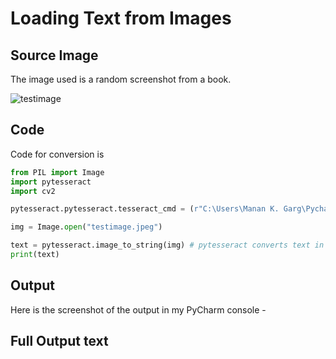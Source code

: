 # Loading Text from Images 

## Source Image

The image used is a random screenshot from a book.

![testimage](https://user-images.githubusercontent.com/62146744/80125347-2c772c00-85af-11ea-9807-084f45898441.jpeg)

## Code 

Code for conversion is 

```python
from PIL import Image
import pytesseract
import cv2

pytesseract.pytesseract.tesseract_cmd = (r"C:\Users\Manan K. Garg\PycharmProjects\practice\venv\Lib\site-packages\tesseract.exe") # path for tesseract application

img = Image.open("testimage.jpeg")

text = pytesseract.image_to_string(img) # pytesseract converts text in image to UTF - 8 format text
print(text)
```

## Output 

Here is the screenshot of the output in my PyCharm console - 

## Full Output text







